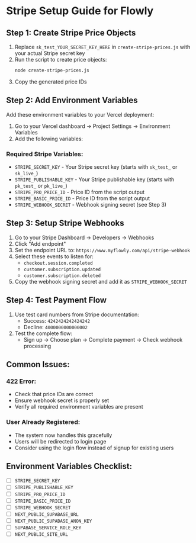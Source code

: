 # Stripe Setup Guide for Flowly

## Step 1: Create Stripe Price Objects

1. Replace `sk_test_YOUR_SECRET_KEY_HERE` in `create-stripe-prices.js` with your actual Stripe secret key
2. Run the script to create price objects:
   ```bash
   node create-stripe-prices.js
   ```
3. Copy the generated price IDs

## Step 2: Add Environment Variables

Add these environment variables to your Vercel deployment:

1. Go to your Vercel dashboard → Project Settings → Environment Variables
2. Add the following variables:

### Required Stripe Variables:
- `STRIPE_SECRET_KEY` - Your Stripe secret key (starts with `sk_test_` or `sk_live_`)
- `STRIPE_PUBLISHABLE_KEY` - Your Stripe publishable key (starts with `pk_test_` or `pk_live_`)
- `STRIPE_PRO_PRICE_ID` - Price ID from the script output
- `STRIPE_BASIC_PRICE_ID` - Price ID from the script output
- `STRIPE_WEBHOOK_SECRET` - Webhook signing secret (see Step 3)

## Step 3: Setup Stripe Webhooks

1. Go to your Stripe Dashboard → Developers → Webhooks
2. Click "Add endpoint"
3. Set the endpoint URL to: `https://www.myflowly.com/api/stripe-webhook`
4. Select these events to listen for:
   - `checkout.session.completed`
   - `customer.subscription.updated`
   - `customer.subscription.deleted`
5. Copy the webhook signing secret and add it as `STRIPE_WEBHOOK_SECRET`

## Step 4: Test Payment Flow

1. Use test card numbers from Stripe documentation:
   - Success: `4242424242424242`
   - Decline: `4000000000000002`
2. Test the complete flow:
   - Sign up → Choose plan → Complete payment → Check webhook processing

## Common Issues:

### 422 Error:
- Check that price IDs are correct
- Ensure webhook secret is properly set
- Verify all required environment variables are present

### User Already Registered:
- The system now handles this gracefully
- Users will be redirected to login page
- Consider using the login flow instead of signup for existing users

## Environment Variables Checklist:
- [ ] `STRIPE_SECRET_KEY`
- [ ] `STRIPE_PUBLISHABLE_KEY` 
- [ ] `STRIPE_PRO_PRICE_ID`
- [ ] `STRIPE_BASIC_PRICE_ID`
- [ ] `STRIPE_WEBHOOK_SECRET`
- [ ] `NEXT_PUBLIC_SUPABASE_URL`
- [ ] `NEXT_PUBLIC_SUPABASE_ANON_KEY`
- [ ] `SUPABASE_SERVICE_ROLE_KEY`
- [ ] `NEXT_PUBLIC_SITE_URL` 